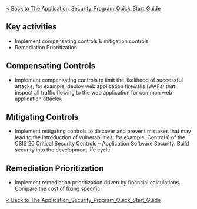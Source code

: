 [\< Back to The
Application_Security_Program_Quick_Start_Guide](Application_Security_Program_Quick_Start_Guide "wikilink")

## Key activities

  - Implement compensating controls & mitigation controls
  - Remediation Prioritization

<span id="Compensating Controls"></span>

## Compensating Controls

  - Implement compensating controls to limit the likelihood of
    successful attacks; for example, deploy web application firewalls
    (WAFs) that inspect all traffic flowing to the web application for
    common web application attacks.

<span id="Mitigating Controls"></span>

## Mitigating Controls

  - Implement mitigating controls to discover and prevent mistakes that
    may lead to the introduction of vulnerabilities; for example,
    Control 6 of the CSIS 20 Critical Security Controls – Application
    Software Security. Build security into the development life cycle.

<span id="Remediation Prioritization"></span>

## Remediation Prioritization

  - Implement remediation prioritization driven by financial
    calculations. Compare the cost of fixing specific

[\< Back to The
Application_Security_Program_Quick_Start_Guide](Application_Security_Program_Quick_Start_Guide "wikilink")